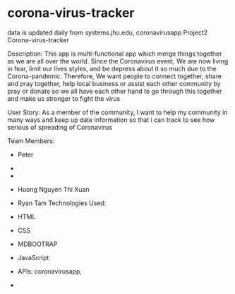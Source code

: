 # corona-virus-tracker
data is updated daily from systems.jhu.edu, coronavirusapp
Project2
Corona-virus-tracker

Description: This app is multi-functional app which merge things together as we are all over the world. Since the Coronavirus event, We are now living in fear, limit our lives styles, and be depress about it so much due to the Corona-pandemic. Therefore, We want people to connect together, share and pray together, help local business or assist each other community by pray or donate so we all have each other hand to go through this together and make us stronger to fight the virus


User Story: As a member of the community, I want to help my community in many ways and keep up date information so that i can track to see how serious of spreading of Coronavirus

Team Members:

* Peter  
* 
* 
* Huong Nguyen Thi Xuan  
* Ryan Tam
Technologies Used:

* HTML  
* CSS  
* MDBOOTRAP   
* JavaScript  
* APIs: coronavirusapp, 
* 

